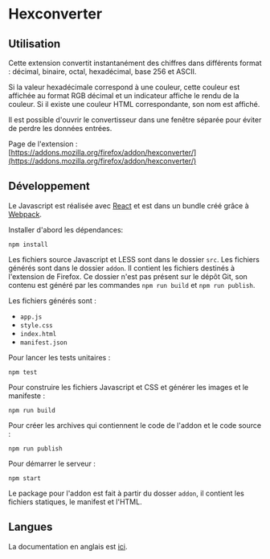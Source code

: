 # Hexconverter

## Utilisation

Cette extension convertit instantanément des chiffres dans différents format : décimal, binaire, octal, hexadécimal, base 256 et ASCII.

Si la valeur hexadécimale correspond à une couleur, cette couleur est affichée au format RGB décimal et un indicateur affiche le rendu de la couleur. Si il existe une couleur HTML correspondante, son nom est affiché.

Il est possible d'ouvrir le convertisseur dans une fenêtre séparée pour éviter de perdre les données entrées.

Page de l'extension : [https://addons.mozilla.org/firefox/addon/hexconverter/](https://addons.mozilla.org/firefox/addon/hexconverter/)

## Développement

Le Javascript est réalisée avec [React](https://reactjs.org) et est dans un bundle créé grâce à [Webpack](https://webpack.js.org).

Installer d'abord les dépendances:

`npm install`

Les fichiers source Javascript et LESS sont dans le dossier `src`. Les fichiers générés sont dans le dossier `addon`. Il contient les fichiers destinés à l'extension de Firefox. Ce dossier n'est pas présent sur le dépôt Git, son contenu est généré par les commandes `npm run build` et `npm run publish`.

Les fichiers générés sont :
* `app.js`
* `style.css` 
* `index.html`
* `manifest.json`

Pour lancer les tests unitaires :

`npm test`

Pour construire les fichiers Javascript et CSS et générer les images et le manifeste :

`npm run build`

Pour créer les archives qui contiennent le code de l'addon et le code source :

`npm run publish`

Pour démarrer le serveur :

`npm start`

Le package pour l'addon est fait à partir du dosser `addon`, il contient les fichiers statiques, le manifest et l'HTML.

## Langues

La documentation en anglais est [ici](README.md).
